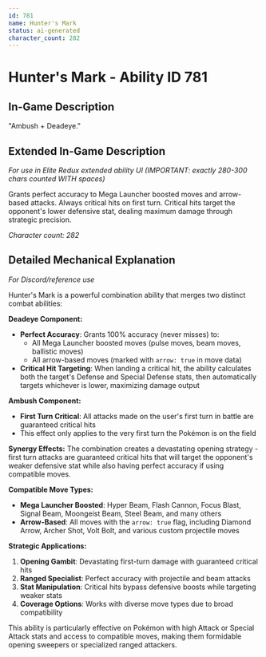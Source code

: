 ```yaml
---
id: 781
name: Hunter's Mark
status: ai-generated
character_count: 282
---
```


# Hunter's Mark - Ability ID 781

## In-Game Description
"Ambush + Deadeye."

## Extended In-Game Description
*For use in Elite Redux extended ability UI (IMPORTANT: exactly 280-300 chars counted WITH spaces)*

Grants perfect accuracy to Mega Launcher boosted moves and arrow-based attacks. Always critical hits on first turn. Critical hits target the opponent's lower defensive stat, dealing maximum damage through strategic precision.

*Character count: 282*

## Detailed Mechanical Explanation
*For Discord/reference use*

Hunter's Mark is a powerful combination ability that merges two distinct combat abilities:

**Deadeye Component:**
- **Perfect Accuracy**: Grants 100% accuracy (never misses) to:
  - All Mega Launcher boosted moves (pulse moves, beam moves, ballistic moves)
  - All arrow-based moves (marked with `arrow: true` in move data)
- **Critical Hit Targeting**: When landing a critical hit, the ability calculates both the target's Defense and Special Defense stats, then automatically targets whichever is lower, maximizing damage output

**Ambush Component:**
- **First Turn Critical**: All attacks made on the user's first turn in battle are guaranteed critical hits
- This effect only applies to the very first turn the Pokémon is on the field

**Synergy Effects:**
The combination creates a devastating opening strategy - first turn attacks are guaranteed critical hits that will target the opponent's weaker defensive stat while also having perfect accuracy if using compatible moves.

**Compatible Move Types:**
- **Mega Launcher Boosted**: Hyper Beam, Flash Cannon, Focus Blast, Signal Beam, Moongeist Beam, Steel Beam, and many others
- **Arrow-Based**: All moves with the `arrow: true` flag, including Diamond Arrow, Archer Shot, Volt Bolt, and various custom projectile moves

**Strategic Applications:**
1. **Opening Gambit**: Devastating first-turn damage with guaranteed critical hits
2. **Ranged Specialist**: Perfect accuracy with projectile and beam attacks
3. **Stat Manipulation**: Critical hits bypass defensive boosts while targeting weaker stats
4. **Coverage Options**: Works with diverse move types due to broad compatibility

This ability is particularly effective on Pokémon with high Attack or Special Attack stats and access to compatible moves, making them formidable opening sweepers or specialized ranged attackers.